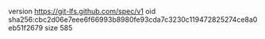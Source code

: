 version https://git-lfs.github.com/spec/v1
oid sha256:cbc2d06e7eee6f66993b8980fe93cda7c3230c119472825274ce8a0eb51f2679
size 585

